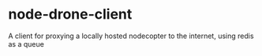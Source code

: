 node-drone-client
=================

A client for proxying a locally hosted nodecopter to the internet, using redis as a queue

